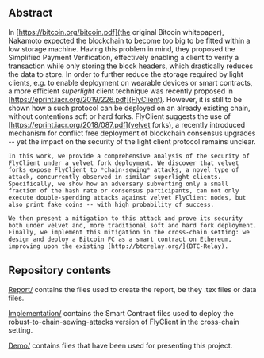 ## Abstract

In [https://bitcoin.org/bitcoin.pdf](the original Bitcoin whitepaper), Nakamoto expected the blockchain to become too big to be fitted within a low storage machine. Having this problem in mind, they proposed the Simplified Payment Verification, effectively enabling a client to verify a transaction while only storing the block headers, which drastically reduces the data to store. In order to further reduce the storage required by light clients, e.g. to enable deployment on wearable devices or smart contracts, a more efficient *superlight* client technique was recently proposed in [https://eprint.iacr.org/2019/226.pdf](FlyClient). However, it is still to be shown how a such protocol can be deployed on an already existing chain, without contentions soft or hard forks. FlyClient suggests the use of [https://eprint.iacr.org/2018/087.pdf](velvet forks), a recently introduced mechanism for conflict free deployment of blockchain consensus upgrades -- yet the impact on the security of the light client protocol remains unclear.
    
    In this work, we provide a comprehensive analysis of the security of FlyClient under a velvet fork deployment. We discover that velvet forks expose FlyClient to *chain-sewing* attacks, a novel type of attack, concurrently observed in similar superlight clients. Specifically, we show how an adversary subverting only a small fraction of the hash rate or consensus participants, can not only execute double-spending attacks against velvet FlyClient nodes, but also print fake coins -- with high probability of success.

	We then present a mitigation to this attack and prove its security both under velvet and, more traditional soft and hard fork deployment. Finally, we implement this mitigation in the cross-chain setting: we design and deploy a Bitcoin FC as a smart contract on Ethereum, improving upon the existing [http://btcrelay.org/](BTC-Relay).

## Repository contents

[Report/](Report) contains the files used to create the report, be they .tex files or data files.

[Implementation/](Implementation) contains the Smart Contract files used to deploy the robust-to-chain-sewing-attacks version of FlyClient in the cross-chain setting.

[Demo/](Demo) contains files that have been  used for presenting this project.
